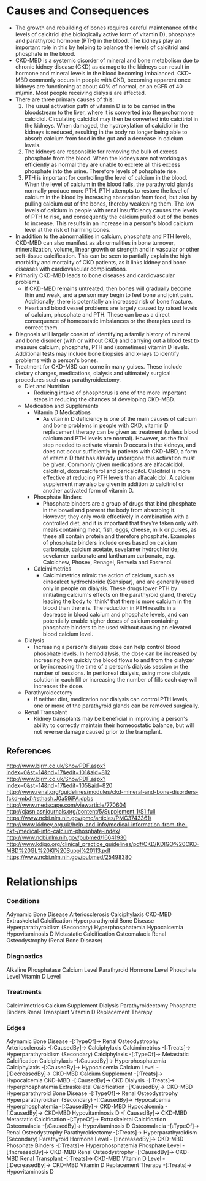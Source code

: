 # Causes and Consequences

- The growth and rebuilding of bones requires careful maintenance of the levels of calcitriol (the biologically active form of vitamin D), phosphate and parathyroid hormone (PTH) in the blood. The kidneys play an important role in this by helping to balance the levels of calcitriol and phosphate in the blood.
- CKD-MBD is a systemic disorder of mineral and bone metabolism due to chronic kidney disease (CKD) as damage to the kidneys can result in hormone and mineral levels in the blood becoming imbalanced. CKD-MBD commonly occurs in people with CKD, becoming apparent once kidneys are functioning at about 40% of normal, or an eGFR of 40 ml/min. Most people receiving dialysis are affected.
- There are three primary causes of this:
    1. The usual activation path of vitamin D is to be carried in the bloodstream to the liver, where it is converted into the prohormone calcidiol. Circulating calcidiol may then be converted into calcitriol in the kidneys. When damaged, the hydroxylation of calcidiol in the kidneys is reduced, resulting in the body no longer being able to absorb calcium from food in the gut and a decrease in calcium levels.
    2. The kidneys are responsible for removing the bulk of excess phosphate from the blood. When the kidneys are not working as efficiently as normal they are unable to excrete all this excess phosphate into the urine. Therefore levels of pohsphate rise.
    3. PTH is important for controlling the level of calcium in the blood. When the level of calcium in the blood falls, the parathyroid glands normally produce more PTH. PTH attempts to restore the level of calcium in the blood by increasing absorption from food, but also by pulling calcium out of the bones, thereby weakening them. The low levels of calcium in people with renal insufficiency causes the levels of PTH to rise, and consequently the calcium pulled out of the bones to increase. This results in an increase in a person's blood calcium level at the risk of harming bones.
- In addition to the abnormalities in calcium, phosphate and PTH levels, CKD-MBD can also manifest as abnormalities in bone turnover, mineralization, volume, linear growth or strength and in vascular or other soft-tissue calcification. This can be seen to partially explain the high morbidity and mortality of CKD patients, as it links kidney and bone diseases with cardiovascular complications.
- Primarily CKD-MBD leads to bone diseases and cardiovascular problems.
    - If CKD-MBD remains untreated, then bones will gradually become thin and weak, and a person may begin to feel bone and joint pain. Additionally, there is potentially an increased risk of bone fracture.
    - Heart and blood vessel problems are largely caused by raised levels of calcium, phosphate and PTH. These can be as a direct consequence of homeostatic imbalances or the therapies used to correct them.
- Diagnosis will largely consist of identifying a family history of mineral and bone disorder (with or without CKD) and carrying out a blood test to measure calcium, phosphate, PTH and (sometimes) vitamin D levels. Additional tests may include bone biopsies and x-rays to identify problems with a person's bones.
- Treatment for CKD-MBD can come in many guises. These include dietary changes, medications, dialysis and ultimately surgical procedures such as a parathyroidectomy.
    - Diet and Nutrition
        - Reducing intake of phosphorus is one of the more important steps in reducing the chances of developing CKD-MBD.
    - Medication and Supplements
        - Vitamin D Medications
            - As vitamin D deficiency is one of the main causes of calcium and bone problems in people with CKD, vitamin D replacement therapy can be given as treatment (unless blood calcium and PTH levels are normal). However, as the final step needed to activate vitamin D occurs in the kidneys, and does not occur sufficiently in patients with CKD-MBD, a form of vitamin D that has already undergone this activation must be given. Commonly given medications are alfacalcidol, calcitriol, doxercalciferol and paricalcitol. Calcitriol is more effective at reducing PTH levels than alfacalcidol. A calcium supplement may also be given in addition to calcitriol or another activated form of vitamin D.
        - Phosphate Binders
            - Phosphate binders are a group of drugs that bind phosphate in the bowel and prevent the body from absorbing it. However, they only work effectively in combination with a controlled diet, and it is important that they're taken only with meals containing meat, fish, eggs, cheese, milk or pulses, as these all contain protein and therefore phosphate. Examples of phosphate binders include ones based on calcium carbonate, calcium acetate, sevelamer hydrochloride, sevelamer carbonate and lanthanum carbonate, e.g. Calcichew, Phosex, Renagel, Renvela and Fosrenol.
        - Calcimimetrics
            - Calcimimetrics mimic the action of calcium, such as cinacalcet hydrochloride (Sensipar), and are generally used only in people on dialysis. These drugs lower PTH by imitiating calcium's effects on the parathyroid gland, thereby leading the body to 'think' that there is more calcium in the blood than there is. The reduction in PTH results in a decrease in blood calcium and phosphate levels, and can potentially enable higher doses of calcium containing phosphate binders to be used without causing an elevated blood calcium level.
    - Dialysis
        - Increasing a person’s dialysis dose can help control blood phosphate levels. In hemodialysis, the dose can be increased by increasing how quickly the blood flows to and from the dialyzer or by increasing the time of a person’s dialysis session or the number of sessions. In peritoneal dialysis, using more dialysis solution in each fill or increasing the number of fills each day will increases the dose.
    - Parathyroidectomy
        - If neither diet, medication nor dialysis can control PTH levels, one or more of the parathyroid glands can be removed surgically.
    - Renal Transplant
        - Kidney transplants may be beneficial in improving a person's ability to correctly maintain their homeoostatic balance, but will not reverse damage caused prior to the transplant.

## References

http://www.bjrm.co.uk/ShowPDF.aspx?index=0&st=14&nd=17&edit=101&aid=812
http://www.bjrm.co.uk/ShowPDF.aspx?index=0&st=14&nd=17&edit=105&aid=820
http://www.renal.org/guidelines/modules/ckd-mineral-and-bone-disorders-(ckd-mbd)#sthash.J0a59iPA.dpbs
http://www.medscape.com/viewarticle/770604
http://cjasn.asnjournals.org/content/5/Supplement_1/S1.full
https://www.ncbi.nlm.nih.gov/pmc/articles/PMC3743361/
http://www.kidney.org.uk/help-and-info/medical-information-from-the-nkf-/medical-info-calcium-phosphate-index/
http://www.ncbi.nlm.nih.gov/pubmed/16641930
http://www.kdigo.org/clinical_practice_guidelines/pdf/CKD/KDIGO%20CKD-MBD%20GL%20KI%20Suppl%20113.pdf
https://www.ncbi.nlm.nih.gov/pubmed/25498380

# Relationships

### Conditions
Adynamic Bone Disease
Arteriosclerosis
Calciphylaxis
CKD-MBD
Extraskeletal Calcification
Hyperparathyroid Bone Disease
Hyperparathyroidism (Secondary)
Hyperphosphatemia
Hypocalcemia
Hypovitaminosis D
Metastatic Calcification
Osteomalacia
Renal Osteodystrophy (Renal Bone Disease)

### Diagnostics
Alkaline Phosphatase
Calcium Level
Parathyroid Hormone Level
Phosphate Level
Vitamin D Level

### Treatments
Calcimimetrics
Calcium Supplement
Dialysis
Parathyroidectomy
Phosphate Binders
Renal Transplant
Vitamin D Replacement Therapy

### Edges
Adynamic Bone Disease -[:TypeOf]-> Renal Osteodystrophy
Arteriosclerosis -[:CausedBy]-> Calciphylaxis
Calcimimetrics -[:Treats]-> Hyperparathyroidism (Secondary)
Calciphylaxis -[:TypeOf]-> Metastatic Calcification
Calciphylaxis -[:CausedBy]-> Hyperphosphatemia
Calciphylaxis -[:CausedBy]-> Hypocalcemia
Calcium Level - [:DecreasedBy]-> CKD-MBD
Calcium Supplement -[:Treats]-> Hypocalcemia
CKD-MBD -[:CausedBy]-> CKD
Dialysis -[:Treats]-> Hyperphosphatemia
Extraskeletal Calcification -[:CausedBy]-> CKD-MBD
Hyperparathyroid Bone Disease -[:TypeOf]-> Renal Osteodystrophy
Hyperparathyroidism (Secondary) -[:CausedBy]-> Hypocalcemia
Hyperphosphatemia -[:CausedBy]-> CKD-MBD
Hypocalcemia -[:CausedBy]-> CKD-MBD
Hypovitaminosis D -[:CausedBy]-> CKD-MBD
Metastatic Calcification -[:TypeOf]-> Extraskeletal Calcification
Osteomalacia -[:CausedBy]-> Hypovitaminosis D
Osteomalacia -[:TypeOf]-> Renal Osteodystrophy
Parathyroidectomy -[:Treats]-> Hyperparathyroidism (Secondary)
Parathyroid Hormone Level - [:IncreasedBy]-> CKD-MBD
Phosphate Binders -[:Treats]-> Hyperphosphatemia
Phosphate Level - [:IncreasedBy]-> CKD-MBD
Renal Osteodystrophy -[:CausedBy]-> CKD-MBD
Renal Transplant -[:Treats]-> CKD-MBD
Vitamin D Level - [:DecreasedBy]-> CKD-MBD
Vitamin D Replacement Therapy -[:Treats]-> Hypovitaminosis D